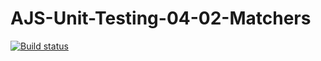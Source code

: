 # AJS-Unit-Testing-04-02-Matchers

[![Build status](https://ci.appveyor.com/api/projects/status/mp2fmre7fd7jcg1u/branch/main?svg=true)](https://ci.appveyor.com/project/MichaelVeselov/ajs-unit-testing-04-02-matchers/branch/main)
